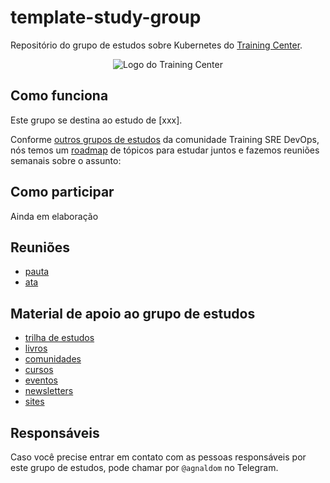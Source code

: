 # template-study-group

Repositório do grupo de estudos sobre Kubernetes do [Training Center](https://trainingsredevops.github.io).

<p align="center">
  <img src="assets/training-center-logo.svg" alt="Logo do Training Center">
</p>

## Como funciona

Este grupo se destina ao estudo de [xxx].

Conforme [outros grupos de estudos](https://github.com/trainingsredevops/study-groups) da comunidade Training SRE DevOps, nós temos um [roadmap](material/roadmap.md) de tópicos para estudar juntos e fazemos reuniões semanais sobre o assunto:

## Como participar

Ainda em elaboração

## Reuniões

- [pauta](/material/agenda)
- [ata](material/minutes)

## Material de apoio ao grupo de estudos

- [trilha de estudos](material/roadmap.md)
- [livros](material/dir/books.md)
- [comunidades](material/dir/communities.md)
- [cursos](material/dir/courses.md)
- [eventos](material/dir/events.md)
- [newsletters](material/dir/newsletters.md)
- [sites](material/dir/sites.md)

## Responsáveis

Caso você precise entrar em contato com as pessoas responsáveis por este grupo de estudos, pode chamar por `@agnaldom` no Telegram.
